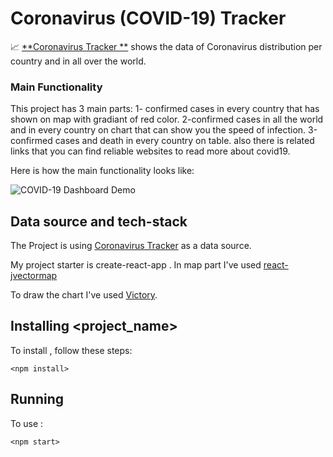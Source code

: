 # Coronavirus (COVID-19) Tracker

📈 [**Coronavirus Tracker **](https://haji-covid19.netlify.app/) shows the data of Сoronavirus distribution per country and in all over the world.


### Main Functionality

This project has 3 main parts: 
1- confirmed cases in every country that has shown on map with gradiant of red color.
2-confirmed cases in all the world and in every country on chart that can show you the speed of infection. 
3-confirmed cases and death in every country on table.
also there is related links that you can find reliable websites to read more about covid19.

Here is how the main functionality looks like:

![COVID-19 Dashboard Demo](./covid.gif)

## Data source and tech-stack

The Project is using [Coronavirus Tracker](https://coronavirus-tracker-api.herokuapp.com/) as a data source.

My project starter is create-react-app . In map part I've used [react-jvectormap](https://www.npmjs.com/package/react-jvectormap)


 To draw the chart I've used [Victory](https://formidable.com/open-source/victory/docs/victory-chart/).

## Installing <project_name>

To install <CovidTracker>, follow these steps:

```
<npm install>
```

## Running <Covid19Tracker>

To use <Covid19Tracker>:

```
<npm start>
```


